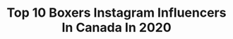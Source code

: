 ---
title: Top 10 Boxers Instagram Influencers In Canada In 2020
description: >-
  Find top boxers Instagram influencers in Canada in 2020. Most popular hashtags: #repost #eidmubarak #kobebryant #montreal.
platform: Instagram
profiles:
  - username: "_steverolls"
    fullname: >-
      Steve Rolls
    location: "Canada"
    followers: 5970
    engagement: 1068
    commentsToLikes: 0.071276
    id: ck5qac8itfn520i1152gthjmd
    verified: false
    hashtags: "#work, #nyc, #italiancuisine, #backtowork"
  - username: "neeraj_goyat"
    fullname: >-
      Neeraj Goyat
    location: "Canada"
    followers: 24766
    engagement: 940
    commentsToLikes: 0.019693
    id: ck136e5n161py0i19paocvu8w
    verified: true
    hashtags: "#jetblue, #jaatlife, #pistol, #repost"
  - username: "artem_oganesyan001"
    fullname: >-
      Artem Oganesyan
    location: "Canada"
    followers: 48170
    engagement: 964
    commentsToLikes: 0.016339
    id: ck8sxfoh3h8510j789ssmk0x0
    verified: false
    hashtags: "#quarantine, #hungry, #anyone, #whenever"
  - username: "abedelsafadi"
    fullname: >-
      A B E D
    location: "Canada"
    followers: 2376
    engagement: 1810
    commentsToLikes: 0.037851
    id: ck601tcd3g4vt0i14dqtejepg
    verified: false
    hashtags: "#trainning, #lifestyle, #bodygoals, #karate"
  - username: "arturbeterbiev"
    fullname: >-
      Artur Beterbiev
    location: "Canada"
    followers: 236902
    engagement: 235
    commentsToLikes: 0.206553
    id: ck13aynggstud0i19egn1s9qv
    verified: true
    hashtags: "#fights, #punch, #ramadanmubarak, #remparts"
  - username: "khan01_01"
    fullname: >-
      𝐀𝐛𝐥𝐚𝐢𝐤𝐡𝐚𝐧 𝐊𝐡𝐮𝐬𝐬𝐚𝐢𝐧𝐨𝐯
    location: "Canada"
    followers: 8917
    engagement: 1147
    commentsToLikes: 0.038311
    id: ck5hp9hfjqz710i11lzyo72ou
    verified: false
    hashtags: "#wba, #wbc, #amerika, #alhamdulilah"
  - username: "arslanbek_mahmudov"
    fullname: >-
      Arslanbek Lion Makhmudov
    location: "Canada"
    followers: 87426
    engagement: 157
    commentsToLikes: 0.124486
    id: ck6txn6jvyqjp0j71ollgmzzk
    verified: false
    hashtags: "#management, #makhmudov, #rival, #year"
  - username: "erikbzo"
    fullname: >-
      Erik Bazinyan
    location: "Canada"
    followers: 19992
    engagement: 332
    commentsToLikes: 0.042496
    id: ck0ttzphm50zu0i19ohxqvfik
    verified: true
    hashtags: "#february21, #onamission, #25, #hardwork"
  - username: "reee887"
    fullname: >-
      Ree
    location: "Canada"
    followers: 4635
    engagement: 3113
    commentsToLikes: 0.039689
    id: ckapb5pnlyo4y0i78w3rln30n
    verified: false
    hashtags: "#instalike, #cuddles, #bikeride, #instagrammers"
  - username: "mirage.boxing"
    fullname: >-
      سراب - Mirage
    location: "Canada"
    followers: 49667
    engagement: 217
    commentsToLikes: 0.033051
    id: ck0twiunbfkw60i19bwnlh637
    verified: false
    hashtags: "#weight, #boxingworld, #boxingworkout, #ladder"
---